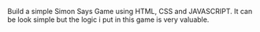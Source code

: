 Build a simple Simon Says Game using HTML, CSS and JAVASCRIPT.
It can be look simple but the logic i put in this game is very valuable.
